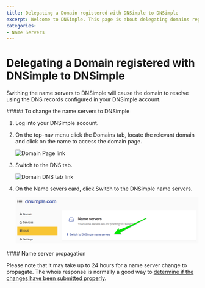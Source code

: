 ```yaml
---
title: Delegating a Domain registered with DNSimple to DNSimple
excerpt: Welcome to DNSimple. This page is about delegating domains registered with DNSimple to DNSimple. Hosted DNS has never been this easy.
categories:
- Name Servers
---
```


# Delegating a Domain registered with DNSimple to DNSimple

Swithing the name servers to DNSimple will cause the domain to resolve using the DNS records configured in your DNSimple account.

<div class="section-steps" markdown="1">
##### To change the name servers to DNSimple

1.  Log into your DNSimple account.
1.  On the top-nav menu click the <label>Domains</label> tab, locate the relevant domain and click on the name to access the domain page.

    ![Domain Page link](/files/domains-domain-link.png)

1.  Switch to the <label>DNS</label> tab.

    ![Domain DNS tab link](/files/domain-tab-dns-link.png)

1.  On the <label>Name severs</label> card, click <label>Switch to the DNSimple name servers</label>.

    ![Switch Name Servers link](/files/dnsimple-domain-tab-switch-nameserver-link.png)

</div>

<info>
#### Name server propagation

Please note that it may take up to 24 hours for a name server change to propagate. The whois response is normally a good way to [determine if the changes have been submitted properly](/articles/domain-resolution-issues).
</info>
